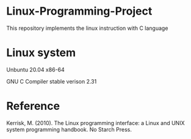 # Linux-Programming-Project
This repository implements the linux instruction with C language

# Linux system
Unbuntu 20.04 x86-64

GNU C Compiler stable verison 2.31

# Reference
Kerrisk, M. (2010). The Linux programming interface: a Linux and UNIX system programming handbook. No Starch Press.
